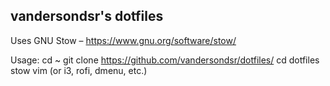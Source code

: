 vandersondsr's dotfiles
--------------------

Uses GNU Stow – https://www.gnu.org/software/stow/

Usage: 
cd ~
git clone https://github.com/vandersondsr/dotfiles/
cd dotfiles
stow vim (or i3, rofi, dmenu, etc.)
